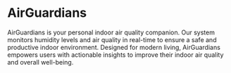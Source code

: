 # AirGuardians
AirGuardians is your personal indoor air quality companion. Our system monitors humidity levels and air quality in real-time to ensure a safe and productive indoor environment. Designed for modern living, AirGuardians empowers users with actionable insights to improve their indoor air quality and overall well-being.
